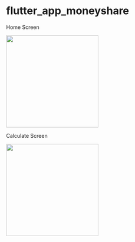 # flutter_app_moneyshare

Home Screen

<img src = "https://user-images.githubusercontent.com/69613390/137437597-099b7f60-78a9-472b-aaa0-acfa66a0438c.png" width = "250">

Calculate Screen

<img src = "https://user-images.githubusercontent.com/69613390/137437682-d4865673-8c81-4b8a-9069-21dc926ded3f.png" width = "250">
